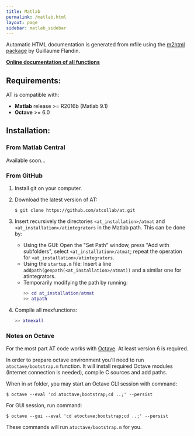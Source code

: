```yaml
---
title: Matlab
permalink: /matlab.html
layout: page
sidebar: matlab_sidebar
---
```

Automatic HTML documentation is generated from mfile using the [m2html package](https://www.artefact.tk/software/matlab/m2html/) by Guillaume Flandin.

**[Online documentation of all functions](https://cdn.rawgit.com/atcollab/atdoc/aa9b9f58/doc_html/index.html)**

## Requirements:
AT is compatible with:
- **Matlab** release >= R2016b (Matlab 9.1)
- **Octave** >= 6.0

## Installation:
### From Matlab Central
Available soon…
### From GitHub
1. Install git on your computer.

2. Download the latest version of AT:
    ```shell
    $ git clone https://github.com/atcollab/at.git
    ```

3. Insert recursively the directories `<at_installation>/atmat` and
`<at_installation>/atintegrators` in the Matlab path. This can be done by:
    - Using the GUI:
        Open the "Set Path" window, press "Add with subfolders", select
        `<at_installation>/atmat`; repeat the operation for
        `<at_installation>/atintegrators`.
    - Using the `startup.m` file:
        Insert a line `addpath(genpath(<at_installation>/atmat))` and a similar
        one for atintegrators.
    - Temporarily modifying the path by running:
      ```matlab
      >> cd at_installation/atmat
      >> atpath
      ```

4. Compile all mexfunctions:
   ```matlab
   >> atmexall
   ```

### Notes on Octave ###

For the most part AT code works with [Octave](https://www.gnu.org/software/octave/).
At least version 6 is required.

In order to prepare octave environment you'll need to run `atoctave/bootstrap.m` function.
It will install required Octave modules (Internet connection is needed), compile C sources and add
paths.

When in `at` folder, you may start an Octave CLI session with command:
```shell
$ octave --eval 'cd atoctave;bootstrap;cd ..;' --persist
```
For GUI session, run command:
```shell
$ octave --gui --eval 'cd atoctave;bootstrap;cd ..;' --persist
```
These commands will run `atoctave/bootstrap.m` for you.
